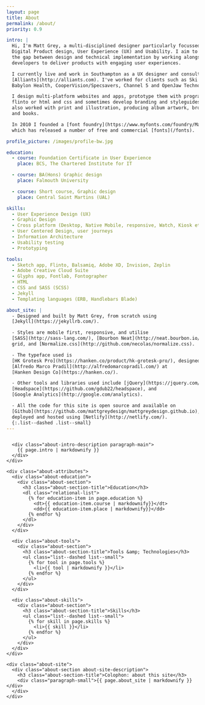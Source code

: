 ```yaml
---
layout: page
title: About
permalink: /about/
priority: 0.9

intro: |
  Hi, I'm Matt Grey, a multi-disciplined designer particularly focussed around
  Digital Product design, User Experience (UX) and Usability. I aim to bridge
  the gap between design and technical implementation by working alongside
  developers to deliver products with engaging user experiences.

  I currently live and work in Southampton as a UX designer and consultant at
  [Alliants](http://alliants.com). I've worked for clients such as Ski Solutions,
  Babylon Health, CooperVision/Specsavers, Channel 5 and OpenJaw Technologies.

  I design multi-platform websites and apps, prototype them with programs like
  flinto or html and css and sometimes develop branding and styleguides. I have
  also worked with print and illustration, producing album artwork, brochures
  and books.

  In 2010 I founded a [font foundry](https://www.myfonts.com/foundry/Matt_Grey/),
  which has released a number of free and commercial [fonts](/fonts).

profile_picture: /images/profile-bw.jpg

education:
  - course: Foundation Certificate in User Experience
    place: BCS, The Chartered Institute for IT

  - course: BA(Hons) Graphic design
    place: Falmouth University

  - course: Short course, Graphic design
    place: Central Saint Martins (UAL)

skills:
  - User Experience Design (UX)
  - Graphic Design
  - Cross platform (Desktop, Native Mobile, responsive, Watch, Kiosk etc.)
  - User Centered Design, user journeys
  - Information Architecture
  - Usability testing
  - Prototyping

tools:
  - Sketch app, Flinto, Balsamiq, Adobe XD, Invision, Zeplin
  - Adobe Creative Cloud Suite
  - Glyphs app, Fontlab, Fontographer
  - HTML
  - CSS and SASS (SCSS)
  - Jekyll
  - Templating languages (ERB, Handlebars Blade)

about_site: |
  - Designed and built by Matt Grey, from scratch using
  [Jekyll](https://jekyllrb.com/).

  - Styles are mobile first, responsive, and utilise
  [SASS](http://sass-lang.com/), [Bourbon Neat](http://neat.bourbon.io/) for the
  grid, and [Normalize.css](http://github.com/necolas/normalize.css).

  - The typeface used is
  [HK Grotesk Pro](https://hanken.co/product/hk-grotesk-pro/), designed by
  [Alfredo Marco Pradil](http://alfredomarcopradil.com/) at
  [Hanken Design Co](https://hanken.co/).

  - Other tools and libraries used include [jQuery](https://jquery.com/),
  [Headspace](https://github.com/gdub22/headspace), and
  [Google Analytics](http://google.com/analytics).

  - All the code for this site is open source and available on
  [Github](https://github.com/mattgreydesign/mattgreydesign.github.io), and
  deployed and hosted using [Netlify](http://netlify.com/).
  {:.list--dashed .list--small}
---
```


<script type="application/ld+json">
  {
    "@context": "http://schema.org/",
    "@type": "Person",
    "name": "Matt Grey",
    "jobTitle": "UX Designer",
    "nationality": "British",
    "url": "http://www.himatt.com/",
    "address": {
      "@type": "PostalAddress",
      "addressLocality": "London",
      "addressCountry": "United Kingdom"
    }
  }
</script>

<div class="about-wrapper">
  <div class="about">
    <div class="about-intro">
      <div class="about-intro-image paragraph-main">
        <img src="{{ page.profile_picture }}" alt="">
      </div>

      <div class="about-intro-description paragraph-main">
        {{ page.intro | markdownify }}
      </div>
    </div>

    <div class="about-attributes">
      <div class="about-education">
        <div class="about-section">
          <h3 class="about-section-title">Education</h3>
          <dl class="relational-list">
            {% for education-item in page.education %}
              <dt>{{ education-item.course | markdownify}}</dt>
              <dd>{{ education-item.place | markdownify}}</dd>
            {% endfor %}
          </dl>
        </div>
      </div>

      <div class="about-tools">
        <div class="about-section">
          <h3 class="about-section-title">Tools &amp; Technologies</h3>
          <ul class="list--dashed list--small">
            {% for tool in page.tools %}
              <li>{{ tool | markdownify }}</li>
            {% endfor %}
          </ul>
        </div>
      </div>

      <div class="about-skills">
        <div class="about-section">
          <h3 class="about-section-title">Skills</h3>
          <ul class="list--dashed list--small">
            {% for skill in page.skills %}
              <li>{{ skill }}</li>
            {% endfor %}
          </ul>
        </div>
      </div>
    </div>

    <div class="about-site">
      <div class="about-section about-site-description">
        <h3 class="about-section-title">Colophon: about this site</h3>
        <div class="paragraph-small">{{ page.about_site | markdownify }}</div>
      </div>
    </div>

  </div>
</div>

